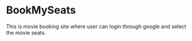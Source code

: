 # BookMySeats
This is movie booking site where user can login through google and select the movie seats.
